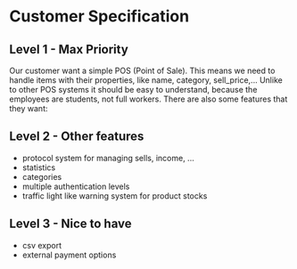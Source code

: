 # Customer Specification

## Level 1 - Max Priority
Our customer want a simple POS (Point of Sale).
This means we need to handle items with their properties, like name, category, sell_price,...
Unlike to other POS systems it should be easy to understand, because the employees are students, not full workers.
There are also some features that they want:

## Level 2 - Other features
- protocol system for managing sells, income, ...
- statistics
- categories
- multiple authentication levels
- traffic light like warning system for product stocks

## Level 3 - Nice to have
- csv export
- external payment options